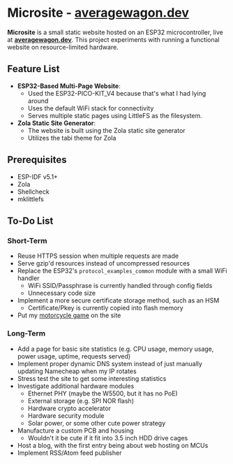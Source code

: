 # Microsite - [averagewagon.dev](https://averagewagon.dev)

**Microsite** is a small static website hosted on an ESP32 microcontroller, live
at **[averagewagon.dev](https://averagewagon.dev)**. This project experiments
with running a functional website on resource-limited hardware.

## Feature List

- **ESP32-Based Multi-Page Website**:
  - Used the ESP32-PICO-KIT_V4 because that's what I had lying around
  - Uses the default WiFi stack for connectivity
  - Serves multiple static pages using LittleFS as the filesystem.
- **Zola Static Site Generator**:
  - The website is built using the Zola static site generator
  - Utilizes the tabi theme for Zola

## Prerequisites

- ESP-IDF v5.1+
- Zola
- Shellcheck
- mklittlefs

## To-Do List

### Short-Term

- Reuse HTTPS session when multiple requests are made
- Serve gzip'd resources instead of uncompressed resources
- Replace the ESP32's `protocol_examples_common` module with a small WiFi
  handler
  - WiFi SSID/Passphrase is currently handled through config fields
  - Unnecessary code size
- Implement a more secure certificate storage method, such as an HSM
  - Certificate/Pkey is currently copied into flash memory
- Put my [motorcycle game](https://github.com/averagewagon/wasm4-zig-game) on
  the site

### Long-Term

- Add a page for basic site statistics (e.g. CPU usage, memory usage, power
  usage, uptime, requests served)
- Implement proper dynamic DNS system instead of just manually updating
  Namecheap when my IP rotates
- Stress test the site to get some interesting statistics
- Investigate additional hardware modules
  - Ethernet PHY (maybe the W5500, but it has no PoE)
  - External storage (e.g. SPI NOR flash)
  - Hardware crypto accelerator
  - Hardware security module
  - Solar power, or some other cute power strategy
- Manufacture a custom PCB and housing
  - Wouldn't it be cute if it fit into 3.5 inch HDD drive cages
- Host a blog, with the first entry being about web hosting on MCUs
- Implement RSS/Atom feed publisher
